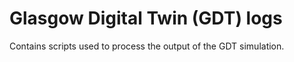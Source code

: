 # Glasgow Digital Twin (GDT) logs

Contains scripts used to process the output of the GDT simulation.
